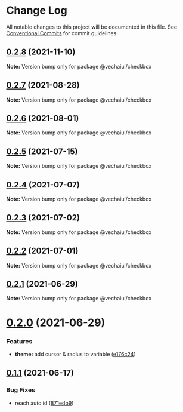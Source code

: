 # Change Log

All notable changes to this project will be documented in this file.
See [Conventional Commits](https://conventionalcommits.org) for commit guidelines.

## [0.2.8](https://github.com/vechai/vechaiui/compare/@vechaiui/checkbox@0.2.7...@vechaiui/checkbox@0.2.8) (2021-11-10)

**Note:** Version bump only for package @vechaiui/checkbox





## [0.2.7](https://github.com/vechai/vechaiui/compare/@vechaiui/checkbox@0.2.6...@vechaiui/checkbox@0.2.7) (2021-08-28)

**Note:** Version bump only for package @vechaiui/checkbox





## [0.2.6](https://github.com/vechai/vechaiui/compare/@vechaiui/checkbox@0.2.5...@vechaiui/checkbox@0.2.6) (2021-08-01)

**Note:** Version bump only for package @vechaiui/checkbox





## [0.2.5](https://github.com/vechai/vechaiui/compare/@vechaiui/checkbox@0.2.4...@vechaiui/checkbox@0.2.5) (2021-07-15)

**Note:** Version bump only for package @vechaiui/checkbox





## [0.2.4](https://github.com/vechai/vechaiui/compare/@vechaiui/checkbox@0.2.3...@vechaiui/checkbox@0.2.4) (2021-07-07)

**Note:** Version bump only for package @vechaiui/checkbox





## [0.2.3](https://github.com/vechai/vechaiui/compare/@vechaiui/checkbox@0.2.2...@vechaiui/checkbox@0.2.3) (2021-07-02)

**Note:** Version bump only for package @vechaiui/checkbox





## [0.2.2](https://github.com/vechai/vechaiui/compare/@vechaiui/checkbox@0.2.1...@vechaiui/checkbox@0.2.2) (2021-07-01)

**Note:** Version bump only for package @vechaiui/checkbox





## [0.2.1](https://github.com/vechai/vechaiui/compare/@vechaiui/checkbox@0.2.0...@vechaiui/checkbox@0.2.1) (2021-06-29)

**Note:** Version bump only for package @vechaiui/checkbox





# [0.2.0](https://github.com/vechai/vechaiui/compare/@vechaiui/checkbox@0.1.1...@vechaiui/checkbox@0.2.0) (2021-06-29)


### Features

* **theme:** add cursor & radius to variable ([e176c24](https://github.com/vechai/vechaiui/commit/e176c24def39299f62b6352183c174d1f3a1bc69))





## [0.1.1](https://github.com/vechai/vechaiui/compare/@vechaiui/checkbox@0.1.0...@vechaiui/checkbox@0.1.1) (2021-06-17)


### Bug Fixes

* reach auto id ([871edb9](https://github.com/vechai/vechaiui/commit/871edb9a24da108a0827cb8521ce577b5c4d470a))
